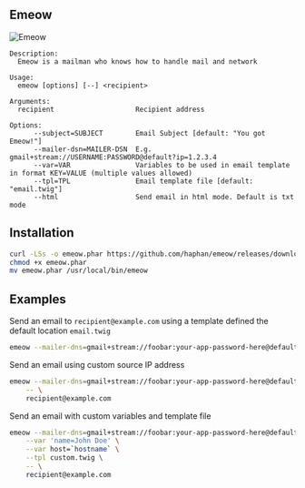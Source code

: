 ## Emeow

![Emeow](https://i.imgur.com/ecTM5DI.png)

```
Description:
  Emeow is a mailman who knows how to handle mail and network

Usage:
  emeow [options] [--] <recipient>

Arguments:
  recipient                    Recipient address

Options:
      --subject=SUBJECT        Email Subject [default: "You got Emeow!"]
      --mailer-dsn=MAILER-DSN  E.g. gmail+stream://USERNAME:PASSWORD@default?ip=1.2.3.4
      --var=VAR                Variables to be used in email template in format KEY=VALUE (multiple values allowed)
      --tpl=TPL                Email template file [default: "email.twig"]
      --html                   Send email in html mode. Default is txt mode
```
## Installation

```bash
curl -LSs -o emeow.phar https://github.com/haphan/emeow/releases/download/v1.0.0/emeow.phar
chmod +x emeow.phar
mv emeow.phar /usr/local/bin/emeow
```

## Examples

Send an email to `recipient@example.com` using a template defined the default location `email.twig`

```bash
emeow --mailer-dns=gmail+stream://foobar:your-app-password-here@default --  recipient@example.com
```

Send an email using custom source IP address

```bash
emeow --mailer-dns=gmail+stream://foobar:your-app-password-here@default?ip=192.168.0.123 \
    -- \
    recipient@example.com
```

Send an email with custom variables and template file
```bash
emeow --mailer-dns=gmail+stream://foobar:your-app-password-here@default \
    --var 'name=John Doe' \
    --var host=`hostname` \
    --tpl custom.twig \
    -- \
    recipient@example.com
```